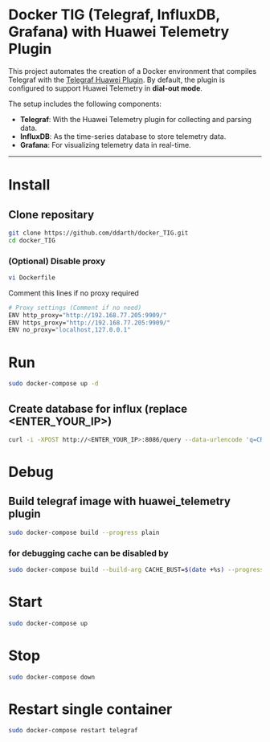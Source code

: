 # Docker TIG (Telegraf, InfluxDB, Grafana) with Huawei Telemetry Plugin

This project automates the creation of a Docker environment that compiles Telegraf with the [Telegraf Huawei Plugin](https://github.com/HuaweiDatacomm/telegraf-huawei-plugin/tree/main). By default, the plugin is configured to support Huawei Telemetry in **dial-out mode**.

The setup includes the following components:
- **Telegraf**: With the Huawei Telemetry plugin for collecting and parsing data.
- **InfluxDB**: As the time-series database to store telemetry data.
- **Grafana**: For visualizing telemetry data in real-time.

---

# Install

## Clone repositary
```bash
git clone https://github.com/ddarth/docker_TIG.git
cd docker_TIG
```

### (Optional) Disable proxy
```bash
vi Dockerfile
```
Comment this lines if no proxy required
```bash
# Proxy settings (Comment if no need)
ENV http_proxy="http://192.168.77.205:9909/"
ENV https_proxy="http://192.168.77.205:9909/"
ENV no_proxy="localhost,127.0.0.1"
```

# Run
```bash
sudo docker-compose up -d
```

## Create database for influx (replace <ENTER_YOUR_IP>)
```bash
curl -i -XPOST http://<ENTER_YOUR_IP>:8086/query --data-urlencode 'q=CREATE DATABASE influx'
```

# Debug

## Build telegraf image with huawei_telemetry plugin
```bash
sudo docker-compose build --progress plain
```

### for debugging cache can be disabled by
```bash
sudo docker-compose build --build-arg CACHE_BUST=$(date +%s) --progress plain
```

# Start
```bash
sudo docker-compose up
```

# Stop
```bash
sudo docker-compose down
```

# Restart single container
```bash
sudo docker-compose restart telegraf
```
